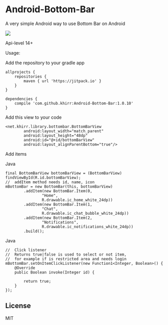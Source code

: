# Android-Bottom-Bar
A very simple Android way to use Bottom Bar on Android

[![](https://jitpack.io/v/khirr/Android-Bottom-Bar.svg)](https://jitpack.io/#khirr/Android-Bottom-Bar)

Api-level 14+

Usage:

Add the repository to your gradle app
```
allprojects {
    repositories {
        maven { url 'https://jitpack.io' }
    }
}

dependencies {
    compile 'com.github.khirr:Android-Bottom-Bar:1.0.10'
}
```

Add this view to your code
```
<net.khirr.library.bottombar.BottomBarView
        android:layout_width="match_parent"
        android:layout_height="48dp"
        android:id="@+id/bottomBarView"
        android:layout_alignParentBottom="true"/>
```

Add items

Java
```
final BottomBarView bottomBarView = (BottomBarView) findViewById(R.id.bottomBarView);
//  addItem method needs id, name, icon 
mBottomBar = new BottomBar(this, bottomBarView)
        .addItem(new BottomBar.Item(0,
                "Home",
                R.drawable.ic_home_white_24dp))
        .addItem(new BottomBar.Item(1,
                "Chat",
                R.drawable.ic_chat_bubble_white_24dp))
        .addItem(new BottomBar.Item(2,
                "Notifications",
                R.drawable.ic_notifications_white_24dp))
        .build();
```

Java
```
//  Click listener
//  Returns true|false is used to select or not item, 
//  for example if is restricted area and needs login
mBottomBar.setOnItemClickListener(new Function1<Integer, Boolean>() {
    @Override
    public Boolean invoke(Integer id) {

        return true;
    }
});
```

## License
MIT
